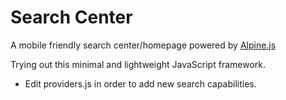 # Search Center
A mobile friendly search center/homepage powered by [Alpine.js](https://alpinejs.dev/)

Trying out this minimal and lightweight JavaScript framework.

- Edit providers.js in order to add new search capabilities.
